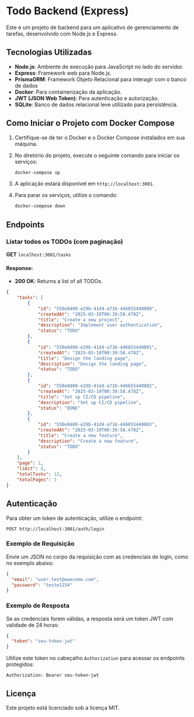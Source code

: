 # Todo Backend (Express)

Este é um projeto de backend para um aplicativo de gerenciamento de tarefas, desenvolvido com Node.js e Express.

## Tecnologias Utilizadas

- **Node.js**: Ambiente de execução para JavaScript no lado do servidor.
- **Express**: Framework web para Node.js.
- **PrismaORM**: Framework Objeto Relacional para interagir com o banco de dados
- **Docker**: Para containerização da aplicação.
- **JWT (JSON Web Token)**: Para autenticação e autorização.
- **SQLite**: Banco de dados relacional leve utilizado para persistência.

## Como Iniciar o Projeto com Docker Compose

1. Certifique-se de ter o Docker e o Docker Compose instalados em sua máquina.
2. No diretório do projeto, execute o seguinte comando para iniciar os serviços:

   ```bash
   docker-compose up
   ```
3. A aplicação estará disponível em `http://localhost:3001`.
4. Para parar os serviços, utilize o comando:

   ```bash
   docker-compose down
   ```

## Endpoints

### Listar todos os TODOs (com paginação)

**GET** `localhost:3001/tasks`

#### Response:

- **200 OK**: Returns a list of all TODOs.

```json
{
	"tasks": [
		{
			"id": "550e8400-e29b-41d4-a716-446655440000",
			"createdAt": "2025-03-19T00:39:58.478Z",
			"title": "Create a new project",
			"description": "Implement user authentication",
			"status": "TODO"
		},
		{
			"id": "550e8400-e29b-41d4-a716-446655440001",
			"createdAt": "2025-03-19T00:39:58.478Z",
			"title": "Design the landing page",
			"description": "Design the landing page",
			"status": "TODO"
		},
		{
			"id": "550e8400-e29b-41d4-a716-446655440002",
			"createdAt": "2025-03-19T00:39:58.478Z",
			"title": "Set up CI/CD pipeline",
			"description": "Set up CI/CD pipeline",
			"status": "DONE"
		},
		{
			"id": "550e8400-e29b-41d4-a716-446655440003",
			"createdAt": "2025-03-19T00:39:58.478Z",
			"title": "Create a new feature",
			"description": "Create a new feature",
			"status": "TODO"
		}
	],
	"page": 1,
	"limit": 4,
	"totalTasks": 12,
	"totalPages": 3
}
```

## Autenticação

Para obter um token de autenticação, utilize o endpoint:

```
POST http://localhost:3001/auth/login
```

### Exemplo de Requisição

Envie um JSON no corpo da requisição com as credenciais de login, como no exemplo abaixo:

```json
{
  "email": "user.test@awesome.com",
  "password": "teste1234"
}
```

### Exemplo de Resposta

Se as credenciais forem válidas, a resposta será um token JWT com validade de 24 horas:

```json
{
  "token": "seu-token-jwt"
}
```

Utilize este token no cabeçalho `Authorization` para acessar os endpoints protegidos:

```
Authorization: Bearer seu-token-jwt
```

## Licença

Este projeto está licenciado sob a licença MIT.
